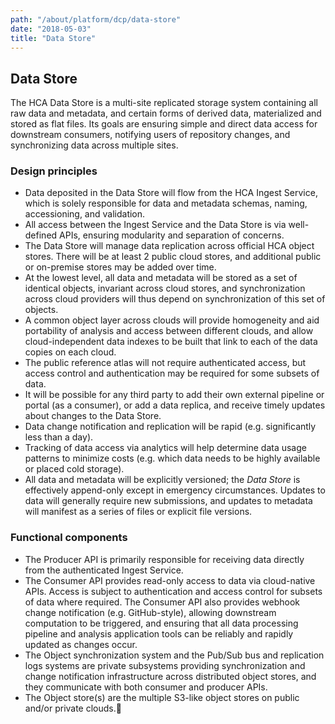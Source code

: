 ```yaml
---
path: "/about/platform/dcp/data-store"
date: "2018-05-03"
title: "Data Store"
---
```


## Data Store
The HCA Data Store is a multi-site replicated storage system containing all raw data and metadata, and certain forms of derived data, materialized and stored as flat files. Its goals are ensuring simple and direct data access for downstream consumers, notifying users of repository changes, and synchronizing data across multiple sites. 

### Design principles
- Data deposited in the Data Store will flow from the HCA Ingest Service, which is solely responsible for data and metadata schemas, naming, accessioning, and validation.
- All access between the Ingest Service and the Data Store is via well-defined APIs, ensuring modularity and separation of concerns.
- The Data Store will manage data replication across official HCA object stores. There will be at least 2 public cloud stores, and additional public or on-premise stores may be added over time.
- At the lowest level, all data and metadata will be stored as a set of identical objects, invariant across cloud stores, and synchronization across cloud providers will thus depend on synchronization of this set of objects.
- A common object layer across clouds will provide homogeneity and aid portability of analysis and access between different clouds, and allow cloud-independent data indexes to be built that link to each of the data copies on each cloud. 
- The public reference atlas will not require authenticated access, but access control and authentication may be required for some subsets of data.
- It will be possible for any third party to add their own external pipeline or portal (as a consumer), or add a data replica, and receive timely updates about changes to the Data Store.
- Data change notification and replication will be rapid (e.g. significantly less than a day).
- Tracking of data access via analytics will help determine data usage patterns to minimize costs (e.g. which data needs to be highly available or placed cold storage).
- All data and metadata will be explicitly versioned; the *Data Store* is effectively append-only except in emergency circumstances. Updates to data will generally require new submissions, and updates to metadata will manifest as a series of files or explicit file versions.

### Functional components
- The Producer API is primarily responsible for receiving data directly from the authenticated Ingest Service. 
- The Consumer API provides read-only access to data via cloud-native APIs. Access is subject to authentication and access control for subsets of data where required. The Consumer API also provides webhook change notification (e.g. GitHub-style), allowing downstream computation to be triggered, and ensuring that all data processing pipeline and analysis application tools can be reliably and rapidly updated as changes occur.
- The Object synchronization system and the Pub/Sub bus and replication logs systems are private subsystems providing synchronization and change notification infrastructure across distributed object stores, and they communicate with both consumer and producer APIs.
- The Object store(s) are the multiple S3-like object stores on public and/or private clouds.
